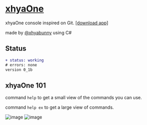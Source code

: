 # [xhyaOne](https://github.com/xhyabunny/xhyaOne_/raw/app/xhyaOne_.exe)
xhyaOne console inspired on Git. [[download app]](https://github.com/xhyabunny/xhyaOne_/raw/app/xhyaOne_.exe)

made by [@xhyabunny](https://github.com/xhyabunny) using C#

## Status
```diff
+ status: working
# errors: none
version 0_1b
```

## xhyaOne 101
command ``help`` to get a small view of the commands you can use.

command ``help ex`` to get a large view of commands.

![image](https://user-images.githubusercontent.com/106491722/194731709-d57fe9d2-de66-45b3-b36c-bc272ab78fde.png)
![image](https://user-images.githubusercontent.com/106491722/194731713-3cd33168-6b8b-4294-9f7c-8467ec1608fc.png)

